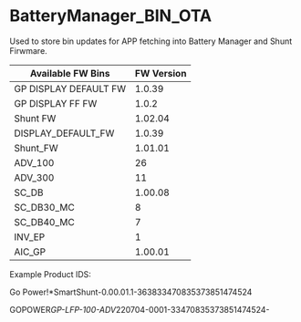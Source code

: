 # BatteryManager_BIN_OTA


Used to store bin updates for APP fetching into Battery Manager and Shunt Firwmare. 


|  Available FW Bins  | FW Version|
|---------------------|-----------|
|GP DISPLAY DEFAULT FW|   1.0.39   |
|  GP DISPLAY FF FW   |   1.0.2   |
|       Shunt FW      |  1.02.04  |
| DISPLAY_DEFAULT_FW  |   1.0.39   |
|       Shunt_FW      |  1.01.01  |
|       ADV_100       |26|
|       ADV_300       |11|
|       SC_DB       |1.00.08| 
|       SC_DB30_MC | 8 | 
|       SC_DB40_MC | 7 | 
|       INV_EP       |1|
|       AIC_GP       | 1.00.01 |

Example Product IDS:

Go Power!*SmartShunt-0.00.01.1-363833470835373851474524

GOPOWER*GP-LFP-100-ADV*220704-0001-33470835373851474524-
